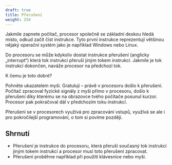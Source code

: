 ```yaml
---
draft: true
title: Přerušení
weight: 254
---
```


Jakmile zapnete počítač, procesor společně se základní deskou hledá místo, odkud začít číst instrukce. Tyto první instrukce reprezentují většinou nějaký operační systém jako je například Windows nebo Linux.

Do procesoru se může kdykoliv dostat instrukce přerušení (anglicky „interrupt“) která tok instrukcí přeruší jiným tokem instrukcí. Jakmile je tok instrukcí dokončen, naváže procesor na předchozí tok.

K čemu je toto dobré?

Pohněte ukazatelem myši. Gratuluji – právě v procesoru došlo k přerušení. Počítač zpracoval fyzické signály z myši přímo v procesoru, došlo k přerušení díky kterému se na obrazovce tvého počítače posunul kurzor. Procesor pak pokračoval dál v předchozím toku instrukcí.

Přerušení se v procesorech využívá pro zpracování vstupů, využívá se ale i pro pokročilejší programování, o tom si povíme později.

## Shrnutí

- Přerušení je instrukce do procesoru, která přeruší současný tok instrukcí jiným tokem instrukcí a procesor musí toto přerušení zpracovat.
- Přerušení proběhne například při použití klávesnice nebo myši.